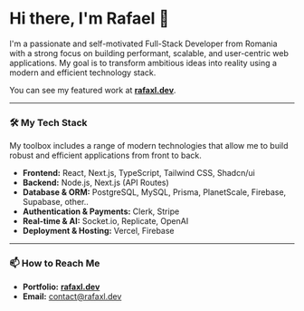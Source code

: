 # Hi there, I'm Rafael 👋

I'm a passionate and self-motivated Full-Stack Developer from Romania with a strong focus on building performant, scalable, and user-centric web applications. My goal is to transform ambitious ideas into reality using a modern and efficient technology stack.

You can see my featured work at **[rafaxl.dev](https://rafaxl.dev)**.

---

### 🛠️ My Tech Stack

My toolbox includes a range of modern technologies that allow me to build robust and efficient applications from front to back.

- **Frontend:** React, Next.js, TypeScript, Tailwind CSS, Shadcn/ui
- **Backend:** Node.js, Next.js (API Routes)
- **Database & ORM:** PostgreSQL, MySQL, Prisma, PlanetScale, Firebase, Supabase, other..
- **Authentication & Payments:** Clerk, Stripe
- **Real-time & AI:** Socket.io, Replicate, OpenAI
- **Deployment & Hosting:** Vercel, Firebase

---

### 📫 How to Reach Me

- **Portfolio:** **[rafaxl.dev](https://rafaxl.dev)**
- **Email:** contact@rafaxl.dev
